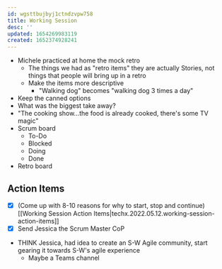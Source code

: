 ```yaml
---
id: wgsttbujbyj1ctndzvpw758
title: Working Session
desc: ''
updated: 1654269983119
created: 1652374928241
---
```


- Michele practiced at home the mock retro
  - The things we had as "retro items" they are actually Stories, not things that people will bring up in a retro 
  - Make the items more descriptive
    - "Walking dog" becomes "walking dog 3 times a day"
- Keep the canned options
- What was the biggest take away? 
- "The cooking show...the food is already cooked, there's some TV magic" 
- Scrum board
  - To-Do
  - Blocked
  - Doing
  - Done
- Retro board


## Action Items
- [x] (Come up with 8-10 reasons for why to start, stop and continue)[[Working Session Action Items|techx.2022.05.12.working-session-action-items]]
- [x] Send Jessica the Scrum Master CoP
- THINK Jessica, had idea to create an S-W Agile community, start gearing it towards S-W's agile experience
  - Maybe a Teams channel 